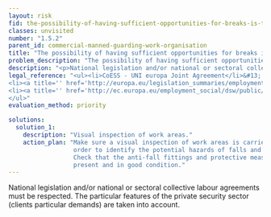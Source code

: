 ```yaml
---
layout: risk
fid: the-possibility-of-having-sufficient-opportunities-for-breaks-is-taken-into-account
classes: unvisited
number: "1.5.2"
parent_id: commercial-manned-guarding-work-organisation
title: "The possibility of having sufficient opportunities for breaks is taken into account."
problem_description: "The possibility of having sufficient opportunities for breaks is not taken into account."
description: "<p>National legislation and/or national or sectoral collective labour agreements must be respected. The particular features of the private security sector (clients particular demands) are taken into account.</p>"
legal_reference: "<ul><li>CoESS - UNI europa Joint Agreement</li>&#13;
<li><a title='' href='http://europa.eu/legislation_summaries/employment_and_social_policy/health_hygiene_safety_at_work/c11113_en.htm' rel='nofollow' target='_blank'>89/391/CEE Implementing measures to improve the health and safety of workers (framework directive).</a></li>&#13;
<li><a title='' href='http://ec.europa.eu/employment_social/dsw/public/actRetrieveText.do?id=10402' rel='nofollow' target='_blank'>EU Framework agreement on work-related stress</a></li>&#13;
</ul>"
evaluation_method: priority

solutions:
  solution_1:
    description: "Visual inspection of work areas."
    action_plan: "Make sure a visual inspection of work areas is carried out in
                  order to identify the potential hazards of falls and slips.
                  Check that the anti-fall fittings and protective measures are
                  present and in good condition."
---
```

National legislation and/or national or sectoral collective labour agreements
must be respected. The particular features of the private security sector
(clients particular demands) are taken into account.


